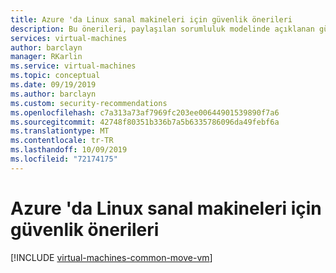 ```yaml
---
title: Azure 'da Linux sanal makineleri için güvenlik önerileri
description: Bu önerileri, paylaşılan sorumluluk modelinde açıklanan güvenlik yükümlülüklerin yerine getirilmesi ve dağıtımlarınızın genel güvenliğini geliştirmek için uygulayın.
services: virtual-machines
author: barclayn
manager: RKarlin
ms.service: virtual-machines
ms.topic: conceptual
ms.date: 09/19/2019
ms.author: barclayn
ms.custom: security-recommendations
ms.openlocfilehash: c7a313a73af7969fc203ee00644901539890f7a6
ms.sourcegitcommit: 42748f80351b336b7a5b6335786096da49febf6a
ms.translationtype: MT
ms.contentlocale: tr-TR
ms.lasthandoff: 10/09/2019
ms.locfileid: "72174175"
---
```

# <a name="security-recommendations-for-linux-virtual-machines-in-azure"></a>Azure 'da Linux sanal makineleri için güvenlik önerileri


[!INCLUDE [virtual-machines-common-move-vm](../../../includes/virtual-machines-security-recommendations.md)]

